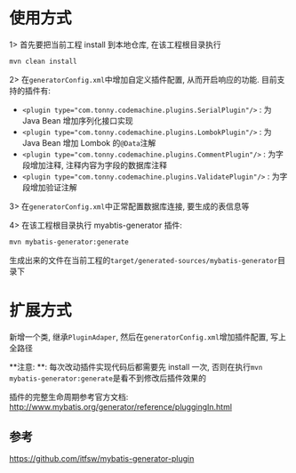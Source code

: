# 使用方式
1> 首先要把当前工程 install 到本地仓库, 在该工程根目录执行
```bash
mvn clean install
```

2> 在`generatorConfig.xml`中增加自定义插件配置, 从而开启响应的功能. 目前支持的插件有:

* `<plugin type="com.tonny.codemachine.plugins.SerialPlugin"/>` : 为 Java Bean 增加序列化接口实现
* `<plugin type="com.tonny.codemachine.plugins.LombokPlugin"/>` : 为 Java Bean 增加 Lombok 的`@Data`注解
* `<plugin type="com.tonny.codemachine.plugins.CommentPlugin"/>` : 为字段增加注释, 注释内容为字段的数据库注释
* `<plugin type="com.tonny.codemachine.plugins.ValidatePlugin"/>` : 为字段增加验证注解

3> 在`generatorConfig.xml`中正常配置数据库连接, 要生成的表信息等

4> 在该工程根目录执行 myabtis-generator 插件:
```bash
mvn mybatis-generator:generate
```
生成出来的文件在当前工程的`target/generated-sources/mybatis-generator`目录下

# 扩展方式
新增一个类, 继承`PluginAdaper`, 然后在`generatorConfig.xml`增加插件配置, 写上全路径

**注意: **: 每次改动插件实现代码后都需要先 install 一次, 否则在执行`mvn mybatis-generator:generate`是看不到修改后插件效果的

插件的完整生命周期参考官方文档: http://www.mybatis.org/generator/reference/pluggingIn.html

## 参考
https://github.com/itfsw/mybatis-generator-plugin